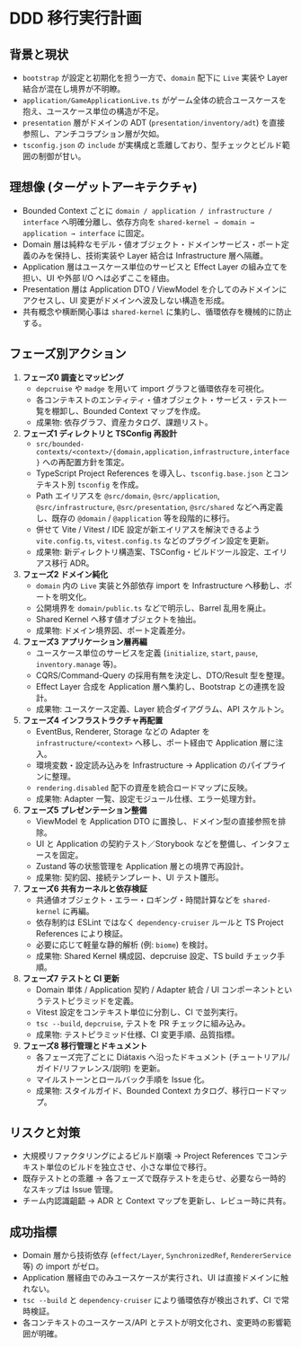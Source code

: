 # DDD 移行実行計画

## 背景と現状
- `bootstrap` が設定と初期化を担う一方で、`domain` 配下に `Live` 実装や Layer 結合が混在し境界が不明瞭。
- `application/GameApplicationLive.ts` がゲーム全体の統合ユースケースを抱え、ユースケース単位の構造が不足。
- `presentation` 層がドメインの ADT (`presentation/inventory/adt`) を直接参照し、アンチコラプション層が欠如。
- `tsconfig.json` の `include` が実構成と乖離しており、型チェックとビルド範囲の制御が甘い。

## 理想像 (ターゲットアーキテクチャ)
- Bounded Context ごとに `domain / application / infrastructure / interface` へ明確分離し、依存方向を `shared-kernel → domain → application → interface` に固定。
- Domain 層は純粋なモデル・値オブジェクト・ドメインサービス・ポート定義のみを保持し、技術実装や Layer 結合は Infrastructure 層へ隔離。
- Application 層はユースケース単位のサービスと Effect Layer の組み立てを担い、UI や外部 I/O へは必ずここを経由。
- Presentation 層は Application DTO / ViewModel を介してのみドメインにアクセスし、UI 変更がドメインへ波及しない構造を形成。
- 共有概念や横断関心事は `shared-kernel` に集約し、循環依存を機械的に防止する。

## フェーズ別アクション
1. **フェーズ0 調査とマッピング**  
   - `depcruise` や `madge` を用いて import グラフと循環依存を可視化。  
   - 各コンテキストのエンティティ・値オブジェクト・サービス・テスト一覧を棚卸し、Bounded Context マップを作成。  
   - 成果物: 依存グラフ、資産カタログ、課題リスト。
2. **フェーズ1 ディレクトリと TSConfig 再設計**  
   - `src/bounded-contexts/<context>/{domain,application,infrastructure,interface}` への再配置方針を策定。  
   - TypeScript Project References を導入し、`tsconfig.base.json` とコンテキスト別 `tsconfig` を作成。  
   - Path エイリアスを `@src/domain`, `@src/application`, `@src/infrastructure`, `@src/presentation`, `@src/shared` などへ再定義し、既存の `@domain` / `@application` 等を段階的に移行。  
   - 併せて Vite / Vitest / IDE 設定が新エイリアスを解決できるよう `vite.config.ts`, `vitest.config.ts` などのプラグイン設定を更新。  
   - 成果物: 新ディレクトリ構造案、TSConfig・ビルドツール設定、エイリアス移行 ADR。
3. **フェーズ2 ドメイン純化**  
   - `domain` 内の `Live` 実装と外部依存 import を Infrastructure へ移動し、ポートを明文化。  
   - 公開境界を `domain/public.ts` などで明示し、Barrel 乱用を廃止。  
   - Shared Kernel へ移す値オブジェクトを抽出。  
   - 成果物: ドメイン境界図、ポート定義差分。
4. **フェーズ3 アプリケーション層再編**  
   - ユースケース単位のサービスを定義 (`initialize`, `start`, `pause`, `inventory.manage` 等)。  
   - CQRS/Command-Query の採用有無を決定し、DTO/Result 型を整理。  
   - Effect Layer 合成を Application 層へ集約し、Bootstrap との連携を設計。  
   - 成果物: ユースケース定義、Layer 統合ダイアグラム、API スケルトン。
5. **フェーズ4 インフラストラクチャ再配置**  
   - EventBus, Renderer, Storage などの Adapter を `infrastructure/<context>` へ移し、ポート経由で Application 層に注入。  
   - 環境変数・設定読み込みを Infrastructure → Application のパイプラインに整理。  
   - `rendering.disabled` 配下の資産を統合ロードマップに反映。  
   - 成果物: Adapter 一覧、設定モジュール仕様、エラー処理方針。
6. **フェーズ5 プレゼンテーション整備**  
   - ViewModel を Application DTO に置換し、ドメイン型の直接参照を排除。  
   - UI と Application の契約テスト／Storybook などを整備し、インタフェースを固定。  
   - Zustand 等の状態管理を Application 層との境界で再設計。  
   - 成果物: 契約図、接続テンプレート、UI テスト雛形。
7. **フェーズ6 共有カーネルと依存検証**  
   - 共通値オブジェクト・エラー・ロギング・時間計算などを `shared-kernel` に再編。  
   - 依存制約は ESLint ではなく `dependency-cruiser` ルールと TS Project References により検証。  
   - 必要に応じて軽量な静的解析 (例: `biome`) を検討。  
   - 成果物: Shared Kernel 構成図、depcruise 設定、TS build チェック手順。
8. **フェーズ7 テストと CI 更新**  
   - Domain 単体 / Application 契約 / Adapter 統合 / UI コンポーネントというテストピラミッドを定義。  
   - Vitest 設定をコンテキスト単位に分割し、CI で並列実行。  
   - `tsc --build`, `depcruise`, テストを PR チェックに組み込み。  
   - 成果物: テストピラミッド仕様、CI 変更手順、品質指標。
9. **フェーズ8 移行管理とドキュメント**  
   - 各フェーズ完了ごとに Diátaxis へ沿ったドキュメント (チュートリアル/ガイド/リファレンス/説明) を更新。  
   - マイルストーンとロールバック手順を Issue 化。  
   - 成果物: スタイルガイド、Bounded Context カタログ、移行ロードマップ。

## リスクと対策
- 大規模リファクタリングによるビルド崩壊 → Project References でコンテキスト単位のビルドを独立させ、小さな単位で移行。  
- 既存テストとの乖離 → 各フェーズで既存テストを走らせ、必要なら一時的なスキップは Issue 管理。
- チーム内認識齟齬 → ADR と Context マップを更新し、レビュー時に共有。

## 成功指標
- Domain 層から技術依存 (`effect/Layer`, `SynchronizedRef`, `RendererService` 等) の import がゼロ。  
- Application 層経由でのみユースケースが実行され、UI は直接ドメインに触れない。  
- `tsc --build` と `dependency-cruiser` により循環依存が検出されず、CI で常時検証。  
- 各コンテキストのユースケース/API とテストが明文化され、変更時の影響範囲が明確。
